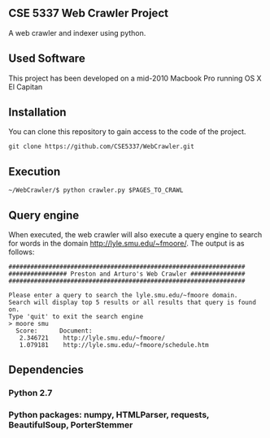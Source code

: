 ## CSE 5337 Web Crawler Project
A web crawler and indexer using python.

## Used Software
This project has been developed on a mid-2010 Macbook Pro running OS X El Capitan


## Installation
You can clone this repository to gain access to the code of the project.

```
git clone https://github.com/CSE5337/WebCrawler.git
```

## Execution
```
~/WebCrawler/$ python crawler.py $PAGES_TO_CRAWL
```

## Query engine
When executed, the web crawler will also execute a query engine to search for words in the domain http://lyle.smu.edu/~fmoore/. The output is as follows:
```
#################################################################
################ Preston and Arturo's Web Crawler ###############
#################################################################

Please enter a query to search the lyle.smu.edu/~fmoore domain.
Search will display top 5 results or all results that query is found on.
Type 'quit' to exit the search engine
> moore smu
  Score:      Document:
   2.346721    http://lyle.smu.edu/~fmoore/
   1.079181    http://lyle.smu.edu/~fmoore/schedule.htm
```

## Dependencies

### Python 2.7

### Python packages: numpy, HTMLParser, requests, BeautifulSoup, PorterStemmer
